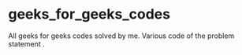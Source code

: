 # geeks_for_geeks_codes
All geeks for geeks codes solved by me.
Various code of the problem statement .

